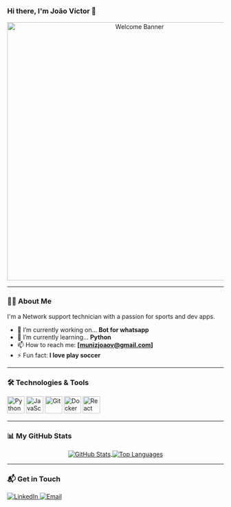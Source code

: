 ### Hi there, I'm João Víctor 👋

<p align="center">
  <img src="https://example.com/banner.gif" alt="Welcome Banner" width="600"/>
</p>

---

### 👨‍💻 About Me

<p align="left">
  I'm a Network support technician with a passion for sports and dev apps.
</p>

* 🔭 I’m currently working on... **Bot for whatsapp**
* 🌱 I’m currently learning... **Python**
* 📫 How to reach me: **[munizjoaov@gmail.com]**
* ⚡ Fun fact: **I love play soccer**

---

### 🛠️ Technologies & Tools

<p align="left">
  <img src="https://cdn.jsdelivr.net/gh/devicons/devicon/icons/python/python-original.svg" alt="Python" width="40" height="40"/>
  <img src="https://cdn.jsdelivr.net/gh/devicons/devicon/icons/javascript/javascript-original.svg" alt="JavaScript" width="40" height="40"/>
  <img src="https://cdn.jsdelivr.net/gh/devicons/devicon/icons/git/git-original.svg" alt="Git" width="40" height="40"/>
  <img src="https://cdn.jsdelivr.net/gh/devicons/devicon/icons/docker/docker-original.svg" alt="Docker" width="40" height="40"/>
  <img src="https://cdn.jsdelivr.net/gh/devicons/devicon/icons/react/react-original.svg" alt="React" width="40" height="40"/>
  
</p>

---

### 📊 My GitHub Stats

<p align="center">
  <a href="https://github.com/anuragazra/github-readme-stats">
    <img align="center" src="https://github-readme-stats.vercel.app/api?username=[YOUR_GITHUB_USERNAME]&show_icons=true&theme=dracula&include_all_commits=true&count_private=true" alt="GitHub Stats"/>
  </a>
  <a href="https://github.com/anuragazra/github-readme-stats">
    <img align="center" src="https://github-readme-stats.vercel.app/api/top-langs/?username=[YOUR_GITHUB_USERNAME]&layout=compact&theme=dracula" alt="Top Languages"/>
  </a>
</p>

---

### 📬 Get in Touch

<p align="left">
  <a href="https://linkedin.com/in/[YOUR_LINKEDIN]" target="_blank">
    <img src="https://img.shields.io/badge/LinkedIn-0077B5?style=for-the-badge&logo=linkedin&logoColor=white" alt="LinkedIn"/>
  </a>
  <a href="mailto:[YOUR_EMAIL]" target="_blank">
    <img src="https://img.shields.io/badge/Email-D14836?style=for-the-badge&logo=gmail&logoColor=white" alt="Email"/>
  </a>
</p>
